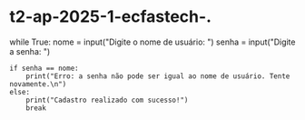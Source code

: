 # t2-ap-2025-1-ecfastech-.
while True:
    nome = input("Digite o nome de usuário: ")
    senha = input("Digite a senha: ")

    if senha == nome:
        print("Erro: a senha não pode ser igual ao nome de usuário. Tente novamente.\n")
    else:
        print("Cadastro realizado com sucesso!")
        break
